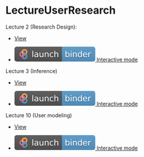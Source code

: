 # LectureUserResearch


Lecture 2 (Research Design):

* [View](https://aureliennioche.github.io/LectureUserResearch/lecture2.html)

* [![Binder](img/logo/badge_logo.svg) Interactive mode](https://mybinder.org/v2/gh/AurelienNioche/LectureUserResearch/master?filepath=lecture2.ipynb)


Lecture 3 (Inference)

* [View](https://aureliennioche.github.io/LectureUserResearch/lecture3.html)

* [![Binder](img/logo/badge_logo.svg) Interactive mode](https://mybinder.org/v2/gh/AurelienNioche/LectureUserResearch/master?filepath=lecture3.ipynb)


Lecture 10 (User modeling)

* [View](https://aureliennioche.github.io/LectureUserResearch/lecture10.html)

* [![Binder](img/logo/badge_logo.svg) Interactive mode](https://mybinder.org/v2/gh/AurelienNioche/LectureUserResearch/master?filepath=lecture10.ipynb)